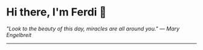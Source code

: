 <h1>Hi there, I'm Ferdi 👋</h1>

<p><em>
  "Look to the beauty of this day, miracles are all around you." — Mary Engelbreit
</em></p>

---
